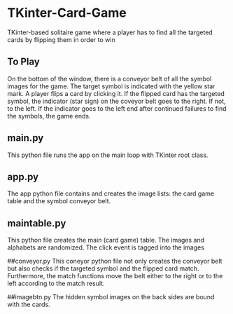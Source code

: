 # TKinter-Card-Game
TKinter-based solitaire game where a player has to find all the targeted cards by flipping them in order to win


## To Play
On the bottom of the window, there is a conveyor belt of all the symbol images for the game. The target symbol is indicated with the yellow star mark. 
A player flips a card by clicking it. If the flipped card has the targeted symbol, the indicator (star sign) on the coveyor belt goes to the right. If not, to the left. If the indicator goes to the left end after continued failures to find the symbols, the game ends.

## main.py
This python file runs the app on the main loop with TKinter root class.

## app.py
The app python file contains and creates the image lists: the card game table and the symbol conveyor belt.

## maintable.py
This python file creates the main (card game) table. The images and alphabets are randomized. The click event is tagged into the images

##conveyor.py
This coneyor python file not only creates the conveyor belt but also checks if the targeted symbol and the flipped card match. Furthermore, the match functions move the belt either to the right or to the left according to the match result.

##imagebtn.py
The hidden symbol images on the back sides are bound with the cards.
